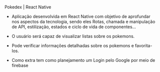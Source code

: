 Pokedex | React Native

* Aplicação desenvolvida em React Native com objetivo de aprofundar nos aspectos da tecnologia, sendo eles Rotas, chamada e manipulação de API, estilização, estados e ciclo de vida de componentes...

* O usuário será capaz de visualizar listas sobre os pokemons.

* Pode verificar informações detalhadas sobre os pokemons e favorita-los.  

* Como extra tem como planejamento um Login pelo Google por meio de firebase
